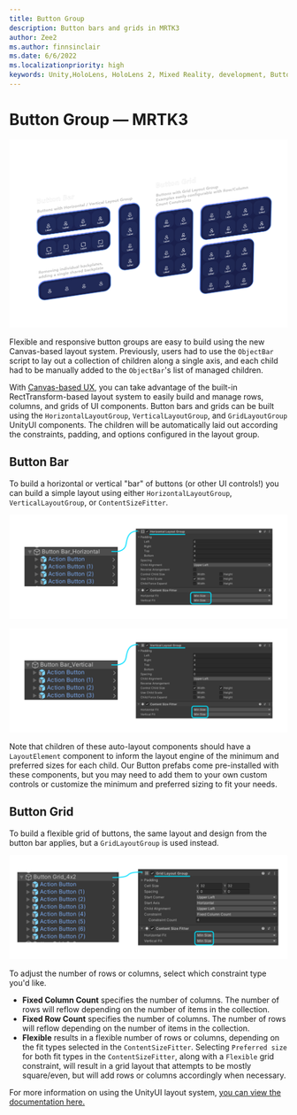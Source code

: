 ```yaml
---
title: Button Group
description: Button bars and grids in MRTK3
author: Zee2
ms.author: finnsinclair
ms.date: 6/6/2022
ms.localizationpriority: high
keywords: Unity,HoloLens, HoloLens 2, Mixed Reality, development, Button, PressableButton, ObjectBar, ButtonGroup
---
```


# Button Group &#8212; MRTK3

![Button group](images/button-group.png)

Flexible and responsive button groups are easy to build using the new Canvas-based layout system. Previously, users had to use the `ObjectBar` script to lay out a collection of children along a single axis, and each child had to be manually added to the `ObjectBar`'s list of managed children.

With [Canvas-based UX](../../../mrtk3-uxcore/packages/uxcore/canvas-ui.md), you can take advantage of the built-in RectTransform-based layout system to easily build and manage rows, columns, and grids of UI components. Button bars and grids can be built using the `HorizontalLayoutGroup`, `VerticalLayoutGroup`, and `GridLayoutGroup` UnityUI components. The children will be automatically laid out according the constraints, padding, and options configured in the layout group.

## Button Bar

To build a horizontal or vertical "bar" of buttons (or other UI controls!) you can build a simple layout using either `HorizontalLayoutGroup`, `VerticalLayoutGroup`, or  `ContentSizeFitter`.

![Configuring layout for a horizontal button bar](images/button-bar-horizontal.png)

![Configuring layout for a vertical button bar](images/button-bar-vertical.png)

Note that children of these auto-layout components should have a `LayoutElement` component to inform the layout engine of the minimum and preferred sizes for each child. Our Button prefabs come pre-installed with these components, but you may need to add them to your own custom controls or customize the minimum and preferred sizing to fit your needs.

## Button Grid

To build a flexible grid of buttons, the same layout and design from the button bar applies, but a `GridLayoutGroup` is used instead.

![Configuring layout for a button grid](images/button-grid.png)

To adjust the number of rows or columns, select which constraint type you'd like.

- **Fixed Column Count** specifies the number of columns. The number of rows will reflow depending on the number of items in the collection.
- **Fixed Row Count** specifies the number of columns. The number of rows will reflow depending on the number of items in the collection.
- **Flexible** results in a flexible number of rows or columns, depending on the fit types selected in the `ContentSizeFitter`. Selecting `Preferred size` for both fit types in the `ContentSizeFitter`, along with a `Flexible` grid constraint, will result in a grid layout that attempts to be mostly square/even, but will add rows or columns accordingly when necessary.

For more information on using the UnityUI layout system, [you can view the documentation here.](https://docs.unity3d.com/Packages/com.unity.ugui@1.0/manual/comp-UIAutoLayout.html)
